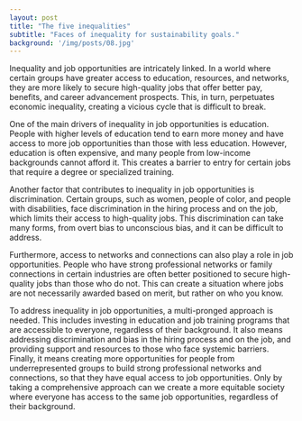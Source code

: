 ```yaml
---
layout: post
title: "The five inequalities"
subtitle: "Faces of inequality for sustainability goals."
background: '/img/posts/08.jpg'
---
```


Inequality and job opportunities are intricately linked. In a world where certain groups have greater access to education, resources, and networks, they are more likely to secure high-quality jobs that offer better pay, benefits, and career advancement prospects. This, in turn, perpetuates economic inequality, creating a vicious cycle that is difficult to break.

One of the main drivers of inequality in job opportunities is education. People with higher levels of education tend to earn more money and have access to more job opportunities than those with less education. However, education is often expensive, and many people from low-income backgrounds cannot afford it. This creates a barrier to entry for certain jobs that require a degree or specialized training.

Another factor that contributes to inequality in job opportunities is discrimination. Certain groups, such as women, people of color, and people with disabilities, face discrimination in the hiring process and on the job, which limits their access to high-quality jobs. This discrimination can take many forms, from overt bias to unconscious bias, and it can be difficult to address.

Furthermore, access to networks and connections can also play a role in job opportunities. People who have strong professional networks or family connections in certain industries are often better positioned to secure high-quality jobs than those who do not. This can create a situation where jobs are not necessarily awarded based on merit, but rather on who you know.

To address inequality in job opportunities, a multi-pronged approach is needed. This includes investing in education and job training programs that are accessible to everyone, regardless of their background. It also means addressing discrimination and bias in the hiring process and on the job, and providing support and resources to those who face systemic barriers. Finally, it means creating more opportunities for people from underrepresented groups to build strong professional networks and connections, so that they have equal access to job opportunities. Only by taking a comprehensive approach can we create a more equitable society where everyone has access to the same job opportunities, regardless of their background.